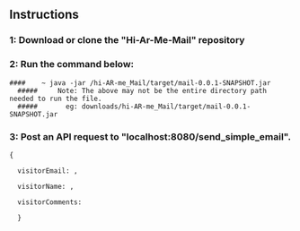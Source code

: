 ## Instructions

  ###  1: Download or clone the "Hi-Ar-Me-Mail" repository

  ### 2: Run the command below:
    ####    ~ java -jar /hi-AR-me_Mail/target/mail-0.0.1-SNAPSHOT.jar
      #####     Note: The above may not be the entire directory path needed to run the file.
      #####       eg: downloads/hi-AR-me_Mail/target/mail-0.0.1-SNAPSHOT.jar

  ###  3: Post an API request to "localhost:8080/send_simple_email".
  
    {
    
      visitorEmail: , 
    
      visitorName: , 
    
      visitorComments: 
      
      }
    

   
   
   
